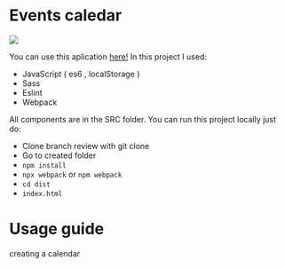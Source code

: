 # Events caledar
![](https://i.ibb.co/7NzrtNN/image.gif)

You can use this aplication [here!](https://spardaprime.github.io/Calendar-prod/)
In this project I used:
* JavaScript ( es6 , localStorage )
* Sass
* Eslint
* Webpack

All components are in the SRC folder.
You can run this project locally just do:
* Clone branch review with git clone 
* Go to created folder
* `npm install`
* `npx webpack` or `npm webpack`
* `cd dist`
* `index.html`
# Usage guide
creating a calendar


